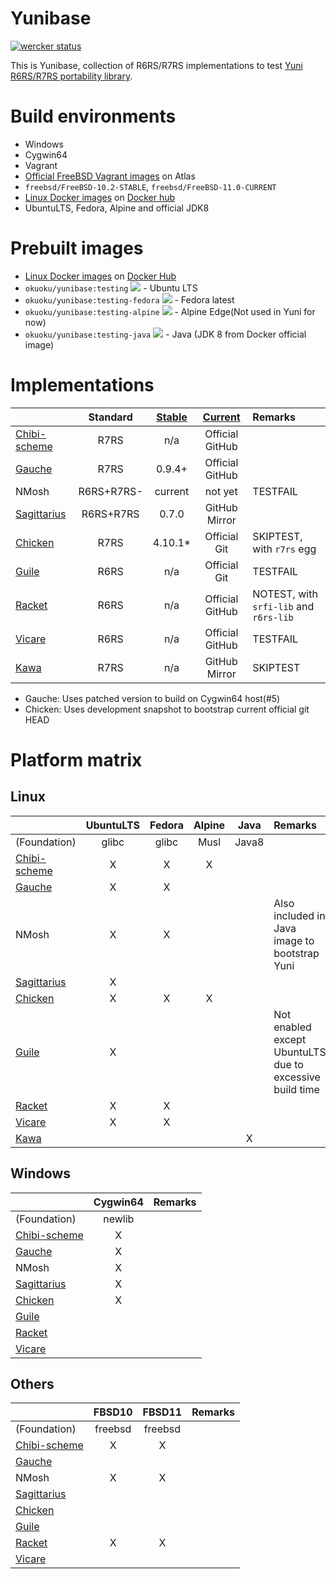 Yunibase
========

[![wercker status](https://app.wercker.com/status/0c36dd5ef969e9f4d3ff7e5ca759faba/m "wercker status")](https://app.wercker.com/project/bykey/0c36dd5ef969e9f4d3ff7e5ca759faba)

This is Yunibase, collection of R6RS/R7RS implementations to test [Yuni R6RS/R7RS portability library][].

Build environments
==================

* Windows
 * Cygwin64
* Vagrant
 * [Official FreeBSD Vagrant images][] on Atlas
  * `freebsd/FreeBSD-10.2-STABLE`, `freebsd/FreeBSD-11.0-CURRENT`
* [Linux Docker images][] on [Docker hub][]
 * UbuntuLTS, Fedora, Alpine and official JDK8

Prebuilt images
===============

* [Linux Docker images][] on [Docker Hub][]
 * `okuoku/yunibase:testing` [![](https://badge.imagelayers.io/okuoku/yunibase:testing.svg)](https://imagelayers.io/?images=okuoku/yunibase:testing) - Ubuntu LTS
 * `okuoku/yunibase:testing-fedora` [![](https://badge.imagelayers.io/okuoku/yunibase:testing-fedora.svg)](https://imagelayers.io/?images=okuoku/yunibase:testing-fedora) - Fedora latest
 * `okuoku/yunibase:testing-alpine` [![](https://badge.imagelayers.io/okuoku/yunibase:testing-alpine.svg)](https://imagelayers.io/?images=okuoku/yunibase:testing-alpine) - Alpine Edge(Not used in Yuni for now)
 * `okuoku/yunibase:testing-java` [![](https://badge.imagelayers.io/okuoku/yunibase:testing-java.svg)](https://imagelayers.io/?images=okuoku/yunibase:testing-java) - Java (JDK 8 from Docker official image)

Implementations
===============

|                |Standard  |[Stable][]|[Current][]    |Remarks                               |
|:---------------|:--------:|:--------:|:-------------:|:-------------------------------------|
|[Chibi-scheme][]|R7RS      |n/a       |Official GitHub|                                      |
|[Gauche][]      |R7RS      |0.9.4+    |Official GitHub|                                      |
|NMosh           |R6RS+R7RS-|current   |not yet        |TESTFAIL                              |
|[Sagittarius][] |R6RS+R7RS |0.7.0     |GitHub Mirror  |                                      |
|[Chicken][]     |R7RS      |4.10.1*   |Official Git   |SKIPTEST, with `r7rs` egg             |
|[Guile][]       |R6RS      |n/a       |Official Git   |TESTFAIL                              |
|[Racket][]      |R6RS      |n/a       |Official GitHub|NOTEST, with `srfi-lib` and `r6rs-lib`|
|[Vicare][]      |R6RS      |n/a       |Official GitHub|TESTFAIL                              |
|[Kawa][]        |R7RS      |n/a       |GitHub Mirror  |SKIPTEST                              |

* Gauche: Uses patched version to build on Cygwin64 host(#5)
* Chicken: Uses development snapshot to bootstrap current official git HEAD

Platform matrix
===============

Linux
-----
|                |UbuntuLTS|Fedora|Alpine|Java |Remarks|
|:---------------|:-------:|:----:|:----:|:---:|:------|
|(Foundation)    |glibc    |glibc |Musl  |Java8|       |
|[Chibi-scheme][]|X        |X     |X     |     |       |
|[Gauche][]      |X        |X     |      |     |       |
|NMosh           |X        |X     |      |     |Also included in Java image to bootstrap Yuni|
|[Sagittarius][] |X        |      |      |     |       |
|[Chicken][]     |X        |X     |X     |     |       |
|[Guile][]       |X        |      |      |     |Not enabled except UbuntuLTS due to excessive build time|
|[Racket][]      |X        |X     |      |     |       |
|[Vicare][]      |X        |X     |      |     |       |
|[Kawa][]        |         |      |      |X    |       |

Windows
-------
|                |Cygwin64|Remarks|
|:---------------|:------:|:------|
|(Foundation)    |newlib  |       |
|[Chibi-scheme][]|X       |       |
|[Gauche][]      |X       |       |
|NMosh           |X       |       |
|[Sagittarius][] |X       |       |
|[Chicken][]     |X       |       |
|[Guile][]       |        |       |
|[Racket][]      |        |       |
|[Vicare][]      |        |       |

Others
------
|                |FBSD10 |FBSD11 |Remarks|
|:---------------|:-----:|:-----:|:------|
|(Foundation)    |freebsd|freebsd|       |
|[Chibi-scheme][]|X      |X      |       |
|[Gauche][]      |       |       |       |
|NMosh           |X      |X      |       |
|[Sagittarius][] |       |       |       |
|[Chicken][]     |       |       |       |
|[Guile][]       |       |       |       |
|[Racket][]      |X      |X      |       |
|[Vicare][]      |       |       |       |


[Stable]: https://bitbucket.org/okuoku/yunibase-impl-stable
[Current]: https://github.com/okuoku/yunibase/tree/master/impl-current
[Docker Hub]: https://hub.docker.com/r/okuoku/yunibase/
[Yuni R6RS/R7RS portability library]: https://github.com/okuoku/yuni
[Linux Docker images]: https://github.com/okuoku/yunibase/tree/master/hosts/docker-linux
[Official FreeBSD Vagrant images]: https://atlas.hashicorp.com/FreeBSD/

[Chibi-scheme]: http://synthcode.com/wiki/chibi-scheme
[Gauche]: http://practical-scheme.net/gauche/
[Sagittarius]: https://bitbucket.org/ktakashi/sagittarius-scheme/wiki/Home
[Chicken]: http://www.call-cc.org/
[Guile]: http://www.gnu.org/software/guile/
[Racket]: https://racket-lang.org/
[Vicare]: http://marcomaggi.github.io/vicare.html
[Kawa]: http://www.gnu.org/software/kawa/
